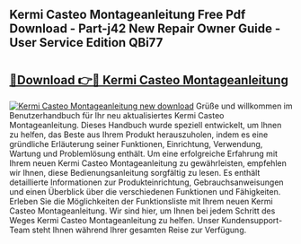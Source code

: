 ## Kermi Casteo Montageanleitung Free Pdf Download - Part-j42 New Repair Owner Guide - User Service Edition QBi77

# <h2><a href="http://df88mz.blite.top/?on=Kermi+Casteo+Montageanleitung">🔗Download 👉🔴 Kermi Casteo Montageanleitung</a></h2>

[![Kermi Casteo Montageanleitung new download](https://i.imgur.com/lujVjoI.png)](http://df88mz.blite.top/?on=Kermi+Casteo+Montageanleitung)
Grüße und willkommen im Benutzerhandbuch für Ihr neu aktualisiertes Kermi Casteo Montageanleitung. Dieses Handbuch wurde speziell entwickelt, um Ihnen zu helfen, das Beste aus Ihrem Produkt herauszuholen, indem es eine gründliche Erläuterung seiner Funktionen, Einrichtung, Verwendung, Wartung und Problemlösung enthält. Um eine erfolgreiche Erfahrung mit Ihrem neuen Kermi Casteo Montageanleitung zu gewährleisten, empfehlen wir Ihnen, diese Bedienungsanleitung sorgfältig zu lesen. Es enthält detaillierte Informationen zur Produkteinrichtung, Gebrauchsanweisungen und einen Überblick über die verschiedenen Funktionen und Fähigkeiten. Erleben Sie die Möglichkeiten der Funktionsliste mit Ihrem neuen Kermi Casteo Montageanleitung. Wir sind hier, um Ihnen bei jedem Schritt des Weges Kermi Casteo Montageanleitung zu helfen. Unser Kundensupport-Team steht Ihnen während Ihrer gesamten Reise zur Verfügung.
